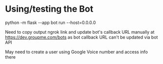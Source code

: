 # Using/testing the Bot

python -m flask --app bot run --host=0.0.0.0

Need to copy output ngrok link and update bot's callback URL manually at https://dev.groupme.com/bots as bot callback URL can't be updated via bot API

May need to create a user using Google Voice number and access info there
